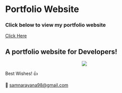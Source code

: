 # Portfolio Website

### Click below to view my portfolio website
[Click Here](https://sam-98.github.io/)

## A portfolio website for Developers!


<p align="center"> 
  <kbd>
  	<a href="https://sam-98.github.io/" target="_blank">
		<img src="img/github_page.png"></img>
	</a>
  </kbd>
</p>

Best Wishes! :+1: 

:e-mail: samnarayana98@gmail.com
